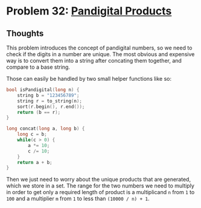 # Problem 32: [Pandigital Products](https://projecteuler.net/problem=32)

## Thoughts
This problem introduces the concept of pandigital numbers, so we need to check if the digits in a number are unique. The most obvious and expensive way is to convert them into a string after concating them together, and compare to a base string.

Those can easily be handled by two small helper functions like so:

```cpp
bool isPandigital(long n) {
	string b = "123456789";
	string r = to_string(n);
	sort(r.begin(), r.end());
	return (b == r);
}

long concat(long a, long b) {
	long c = b;
	while(c > 0) {
		a *= 10;
		c /= 10;
	}
	return a + b;
}
```

Then we just need to worry about the unique products that are generated, which we store in a set. The range for the two numbers we need to multiply in order to get only a required length of product is a multiplicand `n` from `1` to `100` and a multiplier `m` from `1` to less than `(10000 / n) + 1`.

